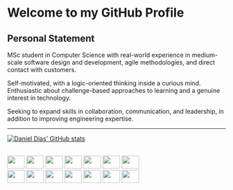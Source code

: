 # Welcome to my GitHub Profile

## Personal Statement

MSc student in Computer Science with real-world experience in medium-scale software design and development, agile methodologies, and direct contact with customers.

Self-motivated, with a logic-oriented thinking inside a curious mind. Enthusiastic about challenge-based approaches to learning and a genuine interest in technology.

Seeking to expand skills in collaboration, communication, and leadership, in addition to improving engineering expertise.

---

[![Daniel Dias' GitHub stats](https://github-readme-stats.vercel.app/api?username=dabadias&show_icons=true&theme=dark&include_all_commits=true&count_private=true)](https://github.com/dabadias)

<div style="display: inline_block"><br/>
<img height="30" width="40" src="https://cdn.jsdelivr.net/gh/devicons/devicon/icons/java/java-original.svg" />
<img height="30" width="40" src="https://cdn.jsdelivr.net/gh/devicons/devicon/icons/csharp/csharp-original.svg" />
<img height="30" width="40" src="https://cdn.jsdelivr.net/gh/devicons/devicon/icons/dotnetcore/dotnetcore-original.svg" />
<img height="30" width="40" src="https://cdn.jsdelivr.net/gh/devicons/devicon/icons/c/c-original.svg" />
<img height="30" width="40" src="https://cdn.jsdelivr.net/gh/devicons/devicon/icons/python/python-original.svg" />
<img height="30" width="40" src="https://cdn.jsdelivr.net/gh/devicons/devicon/icons/kotlin/kotlin-original.svg" />
<img height="30" width="40" src="https://cdn.jsdelivr.net/gh/devicons/devicon/icons/flutter/flutter-original.svg" />
<br/>
<img height="30" width="40" src="https://cdn.jsdelivr.net/gh/devicons/devicon/icons/react/react-original.svg" />
<img height="30" width="40" src="https://cdn.jsdelivr.net/gh/devicons/devicon/icons/angularjs/angularjs-original.svg" />
<img height="30" width="40" src="https://cdn.jsdelivr.net/gh/devicons/devicon/icons/html5/html5-original.svg" />
<img height="30" width="40" src="https://cdn.jsdelivr.net/gh/devicons/devicon/icons/css3/css3-original.svg" />
<img height="30" width="40" src="https://cdn.jsdelivr.net/gh/devicons/devicon/icons/javascript/javascript-original.svg" />
<img height="30" width="40" src="https://cdn.jsdelivr.net/gh/devicons/devicon/icons/typescript/typescript-original.svg" />
<img height="30" width="40" src="https://cdn.jsdelivr.net/gh/devicons/devicon/icons/php/php-original.svg" />
</div>